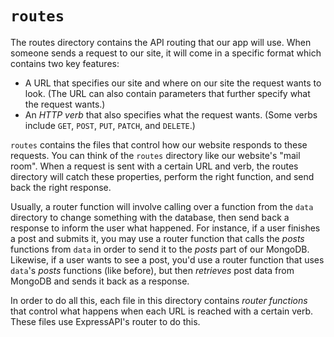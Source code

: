 # `routes`

The routes directory contains the API routing that our app will use. When someone sends a request to our site, it will come in a specific format which contains two key features:

* A URL that specifies our site and where on our site the request wants to look. (The URL can also contain parameters that further specify what the request wants.)
* An *HTTP verb* that also specifies what the request wants. (Some verbs include `GET`, `POST`, `PUT`, `PATCH`, and `DELETE`.)

`routes` contains the files that control how our website responds to these requests. You can think of the `routes` directory like our website's "mail room". When a request is sent with a certain URL and verb, the routes directory will catch these properties, perform the right function, and send back the right response.

Usually, a router function will involve calling over a function from the `data` directory to change something with the database, then send back a response to inform the user what happened. For instance, if a user finishes a post and submits it, you may use a router function that calls the *posts* functions from `data` in order to send it to the *posts* part of our MongoDB. Likewise, if a user wants to see a post, you'd use a router function that uses `data`'s *posts* functions (like before), but then *retrieves* post data from MongoDB and sends it back as a response.

In order to do all this, each file in this directory contains *router functions* that control what happens when each URL is reached with a certain verb. These files use ExpressAPI's router to do this.
